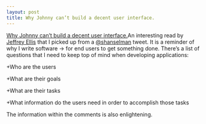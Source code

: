 ```yaml
---
layout: post
title: Why Johnny can’t build a decent user interface.
---
```


[Why Johnny can’t build a decent user interface.](http://jeffreyellis.org/blog/?p=8897")An interesting read by [Jeffrey Ellis](http://thethinkerblog.com/?page_id=5) that I picked up from a <a title="@shanselman" target="_blank" href="http://twitter.com/#!/shanselman">@shanselman</a> tweet. It is a reminder of why I write software -&gt; for end users to get something done. There&#8217;s a list of questions that I need to keep top of mind when developing applications:

+Who are the users

+What are their goals

+What are their tasks

+What information do the users need in order to accomplish those tasks

The information within the comments is also enlightening.
